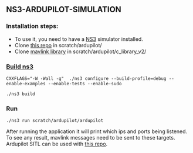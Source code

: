 ## NS3-ARDUPILOT-SIMULATION


### Installation steps:
- To use it, you need to have a [NS3](https://www.nsnam.org/) simulator installed.
- Clone [this repo](https://github.com/furkan-guvenc/ns3-ardupilot-simulation) in scratch/ardupilot/
- Clone [mavlink library](https://github.com/mavlink/c_library_v2) in scratch/ardupilot/c_library_v2/

### [Build ns3](https://www.nsnam.org/docs/release/3.36/tutorial/html/getting-started.html)
```shell
CXXFLAGS="-W -Wall -g"  ./ns3 configure --build-profile=debug --enable-examples --enable-tests --enable-sudo 
```
```shell
./ns3 build
```

### Run
```shell
./ns3 run scratch/ardupilot/ardupilot
```

After running the application it will print which ips and ports being listened. To see any result, mavlink messages need to be sent to these targets. Ardupilot SITL can be used with [this repo](https://github.com/furkan-guvenc/ardupilot-sitl-docker-v2).
